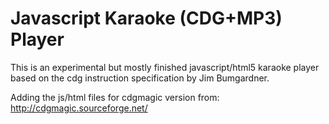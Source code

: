 Javascript Karaoke (CDG+MP3) Player
===================================

This is an experimental but mostly finished javascript/html5 karaoke
player based on the cdg instruction specification by Jim Bumgardner.

Adding the js/html files for cdgmagic version from:
http://cdgmagic.sourceforge.net/
